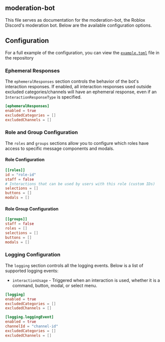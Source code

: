 ## moderation-bot
This file serves as documentation for the moderation-bot, the Roblox Discord's moderation bot. Below are the available configuration options.

## Configuration
For a full example of the configuration, you can view the [`example.toml`](config/guilds/example.toml) file in the repository

### Ephemeral Responses
The `ephemeralResponses` section controls the behavior of the bot's interaction responses. If enabled, all interaction responses used outside excluded categories/channels will have an ephemeral response, even if an `InteractionResponseType` is specified.

```toml
[ephemeralResponses]
enabled = true
excludedCategories = []
excludedChannels = []
```

### Role and Group Configuration
The `roles` and `groups` sections allow you to configure which roles have access to specific message components and modals.

#### Role Configuration

```toml
[[roles]]
id = "role-id"
staff = false
# Interactions that can be used by users with this role (custom IDs)
selections = []
buttons = []
modals = []
```

#### Role Group Configuration

```toml
[[groups]]
staff = false
roles = []
selections = []
buttons = []
modals = []
```

### Logging Configuration
The `logging` section controls all the logging events. Below is a list of supported logging events:

* `interactionUsage` - Triggered when an interaction is used, whether it is a command, button, modal, or select menu.

```toml
[logging]
enabled = true
excludedCategories = []
excludedChannels = []

[logging.loggingEvent]
enabled = true
channelId = "channel-id"
excludedCategories = []
excludedChannels = []
```

